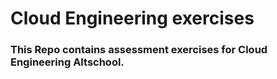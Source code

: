 # Cloud Engineering exercises
### This Repo contains assessment exercises for Cloud Engineering Altschool.  
